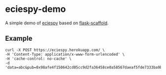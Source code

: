 # eciespy-demo

A simple demo of [eciespy](https://github.com/ecies/py) based on [flask-scaffold](https://github.com/kigawas/flask-scaffold).

## Example

    curl -X POST https://eciespy.herokuapp.com/ \
    -H 'Content-Type: application/x-www-form-urlencoded' \
    -H 'cache-control: no-cache' \
    -d  'data=abc&pub=0x98afe4f150642cd05cc9d2fa36458ce0a58567daeaf5fde7333ba9b403011140a4e28911fcf83ab1f457a30b4959efc4b9306f514a4c3711a16a80e3b47eb58b'

